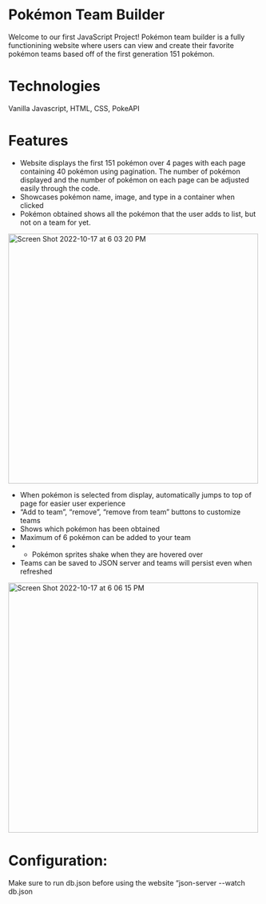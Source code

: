 # Pokémon Team Builder 
Welcome to our first JavaScript Project! Pokémon team builder is a fully functionining website where users can view and create their favorite pokémon teams based off of the first generation 151 pokémon. 

# Technologies
 Vanilla Javascript, HTML, CSS, PokeAPI
 
 # Features
* Website displays the first 151 pokémon over 4 pages with each page containing 40 pokémon using pagination. The number of pokémon displayed and the number of pokémon on each page can be adjusted easily through the code. 
* Showcases pokémon name, image, and type in a container when clicked
* Pokémon obtained shows all the pokémon that the user adds to list, but not on a team for yet.

<img width="500" alt="Screen Shot 2022-10-17 at 6 03 20 PM" src="https://user-images.githubusercontent.com/104730743/196293854-a3635144-4c8e-4311-993a-3e05475ce817.png">

* When pokémon is selected from display, automatically jumps to top of page for easier user experience
* “Add to team”, “remove”, “remove from team” buttons to customize teams
* Shows which pokémon has been obtained
* Maximum of 6 pokémon can be added to your team
* * Pokémon sprites shake when they are hovered over
* Teams can be saved to JSON server and teams will persist even when refreshed

<img width="500" alt="Screen Shot 2022-10-17 at 6 06 15 PM" src="https://user-images.githubusercontent.com/104730743/196293919-c96dee3f-4a5b-4a0d-9044-6f369fe262d1.png">

# Configuration:
Make sure to run db.json before using the website
“json-server --watch db.json
